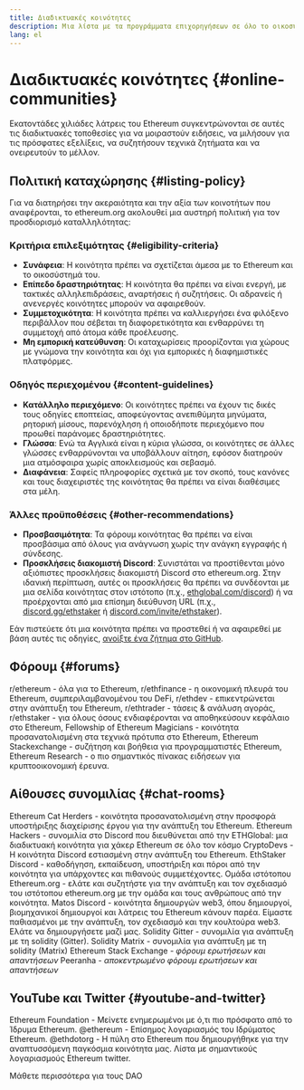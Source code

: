 ```yaml
---
title: Διαδικτυακές κοινότητες
description: Μια λίστα με τα προγράμματα επιχορηγήσεων σε όλο το οικοσύστημα του Ethereum.
lang: el
---
```


# Διαδικτυακές κοινότητες {#online-communities}

Εκατοντάδες χιλιάδες λάτρεις του Ethereum συγκεντρώνονται σε αυτές τις διαδικτυακές τοποθεσίες για να μοιραστούν ειδήσεις, να μιλήσουν για τις πρόσφατες εξελίξεις, να συζητήσουν τεχνικά ζητήματα και να ονειρευτούν το μέλλον.

## Πολιτική καταχώρησης {#listing-policy}

Για να διατηρήσει την ακεραιότητα και την αξία των κοινοτήτων που αναφέρονται, το ethereum.org ακολουθεί μια αυστηρή πολιτική για τον προσδιορισμό καταλληλότητας:

### Κριτήρια επιλεξιμότητας {#eligibility-criteria}

- **Συνάφεια**: Η κοινότητα πρέπει να σχετίζεται άμεσα με το Ethereum και το οικοσύστημά του.
- **Επίπεδο δραστηριότητας**: Η κοινότητα θα πρέπει να είναι ενεργή, με τακτικές αλληλεπιδράσεις, αναρτήσεις ή συζητήσεις. Οι αδρανείς ή ανενεργές κοινότητες μπορούν να αφαιρεθούν.
- **Συμμετοχικότητα**: Η κοινότητα πρέπει να καλλιεργήσει ένα φιλόξενο περιβάλλον που σέβεται τη διαφορετικότητα και ενθαρρύνει τη συμμετοχή από άτομα κάθε προέλευσης.
- **Μη εμπορική κατεύθυνση**: Οι καταχωρίσεις προορίζονται για χώρους με γνώμονα την κοινότητα και όχι για εμπορικές ή διαφημιστικές πλατφόρμες.

### Οδηγός περιεχομένου {#content-guidelines}

- **Κατάλληλο περιεχόμενο**: Οι κοινότητες πρέπει να έχουν τις δικές τους οδηγίες εποπτείας, αποφεύγοντας ανεπιθύμητα μηνύματα, ρητορική μίσους, παρενόχληση ή οποιοδήποτε περιεχόμενο που προωθεί παράνομες δραστηριότητες.
- **Γλώσσα**: Ενώ τα Αγγλικά είναι η κύρια γλώσσα, οι κοινότητες σε άλλες γλώσσες ενθαρρύνονται να υποβάλλουν αίτηση, εφόσον διατηρούν μια ατμόσφαιρα χωρίς αποκλεισμούς και σεβασμό.
- **Διαφάνεια**: Σαφείς πληροφορίες σχετικά με τον σκοπό, τους κανόνες και τους διαχειριστές της κοινότητας θα πρέπει να είναι διαθέσιμες στα μέλη.

### Άλλες προϋποθέσεις {#other-recommendations}

- **Προσβασιμότητα**: Τα φόρουμ κοινότητας θα πρέπει να είναι προσβάσιμα από όλους για ανάγνωση χωρίς την ανάγκη εγγραφής ή σύνδεσης.
- **Προσκλήσεις διακομιστή Discord**: Συνιστάται να προστίθενται μόνο αξιόπιστες προσκλήσεις διακομιστή Discord στο ethereum.org. Στην ιδανική περίπτωση, αυτές οι προσκλήσεις θα πρέπει να συνδέονται με μια σελίδα κοινότητας στον ιστότοπο (π.χ., [ethglobal.com/discord](https://ethglobal.com/discord)) ή να προέρχονται από μια επίσημη διεύθυνση URL (π.χ., [discord.gg/ethstaker](https://discord.gg/ethstaker) ή [discord.com/invite/ethstaker](https://discord.com/invite/ethstaker)).

Εάν πιστεύετε ότι μια κοινότητα πρέπει να προστεθεί ή να αφαιρεθεί με βάση αυτές τις οδηγίες, [ανοίξτε ένα ζήτημα στο GitHub](https://github.com/ethereum/ethereum-org-website/issues).


## Φόρουμ {#forums}

<SocialListItem socialIcon="reddit"><Link href="https://www.reddit.com/r/ethereum">r/ethereum</Link> - όλα για το Ethereum,</SocialListItem>
<SocialListItem socialIcon="reddit"><Link href="https://www.reddit.com/r/ethfinance/">r/ethfinance</Link> - η οικονομική πλευρά του Ethereum, συμπεριλαμβανομένου του DeFi,</SocialListItem>
<SocialListItem socialIcon="reddit"><Link href="https://www.reddit.com/r/ethdev/">r/ethdev</Link> - επικεντρώνεται στην ανάπτυξη του Ethereum,</SocialListItem>
<SocialListItem socialIcon="reddit"><Link href="https://www.reddit.com/r/ethtrader/">r/ethtrader</Link> - τάσεις & ανάλυση αγοράς,</SocialListItem>
<SocialListItem socialIcon="reddit"><Link href="https://www.reddit.com/r/ethstaker/">r/ethstaker</Link> - για όλους όσους ενδιαφέρονται να αποθηκεύσουν κεφάλαιο στο Ethereum,</SocialListItem>
<SocialListItem socialIcon="webpage"><Link href="https://ethereum-magicians.org">Fellowship of Ethereum Magicians</Link> - κοινότητα προσανατολισμένη στα τεχνικά πρότυπα στο Ethereum,</SocialListItem>
<SocialListItem socialIcon="stackExchange"><Link href="https://ethereum.stackexchange.com">Ethereum Stackexchange</Link> - συζήτηση και βοήθεια για προγραμματιστές Ethereum,</SocialListItem>
<SocialListItem socialIcon="webpage"><Link href="https://ethresear.ch">Ethereum Research</Link> - ο πιο σημαντικός πίνακας ειδήσεων για κρυπτοοικονομική έρευνα.</SocialListItem>

## Αίθουσες συνομιλίας {#chat-rooms}

<SocialListItem socialIcon="discord"><Link href="https://discord.com/invite/Nz6rtfJ8Cu">Ethereum Cat Herders</Link> - κοινότητα προσανατολισμένη στην προσφορά υποστήριξης διαχείρισης έργου για την ανάπτυξη του Ethereum.</SocialListItem>
<SocialListItem socialIcon="discord"><Link href="https://ethglobal.com/discord">Ethereum Hackers</Link> - συνομιλία στο Discord που διευθύνεται από την ETHGlobal: μια διαδικτυακή κοινότητα για χάκερ Ethereum σε όλο τον κόσμο</SocialListItem>
<SocialListItem socialIcon="discord"><Link href="https://discord.gg/5W5tVb3">CryptoDevs</Link> - Η κοινότητα Discord εστιασμένη στην ανάπτυξη του Ethereum.</SocialListItem>
<SocialListItem socialIcon="discord"><Link href="https://discord.gg/ethstaker">EthStaker Discord</Link> - καθοδήγηση, εκπαίδευση, υποστήριξη και πόροι από την κοινότητα για υπάρχοντες και πιθανούς συμμετέχοντες.</SocialListItem>
<SocialListItem socialIcon="discord"><Link href="https://discord.gg/ethereum-org">Ομάδα ιστότοπου Ethereum.org</Link> - ελάτε και συζητήστε για την ανάπτυξη και τον σχεδιασμό του ιστότοπου ethereum.org με την ομάδα και τους ανθρώπους από την κοινότητα.</SocialListItem>
<SocialListItem socialIcon="discord"><Link href="https://discord.matos.club/">Matos Discord</Link> - κοινότητα δημιουργών web3, όπου δημιουργοί, βιομηχανικοί δημιουργοί και λάτρεις του Ethereum κάνουν παρέα. Είμαστε παθιασμένοι με την ανάπτυξη, τον σχεδιασμό και την κουλτούρα web3. Ελάτε να δημιουργήσετε μαζί μας.</SocialListItem>
<SocialListItem socialIcon="webpage"><Link href="https://gitter.im/ethereum/solidity">Solidity Gitter</Link> - συνομιλία για ανάπτυξη με τη solidity (Gitter).</SocialListItem>
<SocialListItem socialIcon="webpage"><Link href="https://matrix.to/#/#ethereum_solidity:gitter.im">Solidity Matrix</Link> - συνομιλία για ανάπτυξη με τη solidity (Matrix)</SocialListItem>
<SocialListItem socialIcon="webpage"><Link href="https://ethereum.stackexchange.com/">Ethereum Stack Exchange</Link> *- φόρουμ ερωτήσεων και απαντήσεων*</SocialListItem>
<SocialListItem socialIcon="webpage"><Link href="https://peeranha.io/">Peeranha</Link> *- αποκεντρωμένο φόρουμ ερωτήσεων και απαντήσεων*</SocialListItem>

## YouTube και Twitter {#youtube-and-twitter}

<SocialListItem socialIcon="youtube"><Link href="https://www.youtube.com/c/EthereumFoundation">Ethereum Foundation</Link> - Μείνετε ενημερωμένοι με ό,τι πιο πρόσφατο από το Ίδρυμα Ethereum.</SocialListItem>
<SocialListItem socialIcon="twitter"><Link href="https://twitter.com/ethereum">@ethereum</Link> - Επίσημος λογαριασμός του Ιδρύματος Ethereum.</SocialListItem>
<SocialListItem socialIcon="twitter"><Link href="https://twitter.com/ethdotorg">@ethdotorg</Link> - Η πύλη στο Ethereum που δημιουργήθηκε για την αναπτυσσόμενη παγκόσμια κοινότητα μας.</SocialListItem>
<SocialListItem socialIcon="webpage"><Link href="https://hive.one/c/ethereum?page=1">Λίστα με σημαντικούς λογαριασμούς Ethereum twitter.</Link></SocialListItem>

<Divider />

<Callout emoji=":classical_building:" titleKey="page-community:page-community-daos-callout-title" descriptionKey="page-community:page-community-daos-callout-description">
  <div>
    <ButtonLink href="/community/get-involved/#decentralized-autonomous-organizations-daos">
      Μάθετε περισσότερα για τους DAO
    </ButtonLink>
  </div>
</Callout>
